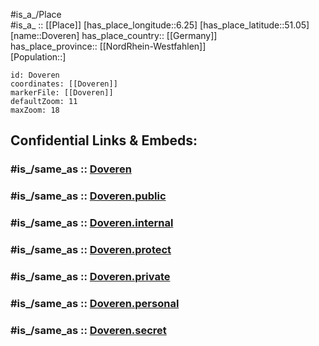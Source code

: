﻿---
confidential: public
isDeleted: false
location:
- 51.05
- 6.25
mapmarker: city
mapzoom:
- 7
- 12
SpocWebEntityId: 29863
tags:
- geo/City
type: City
---

#is_a_/Place  
#is_a_ :: [[Place]] 
[has_place_longitude::6.25] 
[has_place_latitude::51.05] 
[name::Doveren] 
has_place_country:: [[Germany]]  
has_place_province:: [[NordRhein-Westfahlen]]  
[Population::] 



```leaflet
id: Doveren
coordinates: [[Doveren]] 
markerFile: [[Doveren]] 
defaultZoom: 11 
maxZoom: 18
```


## Confidential Links & Embeds: 

### #is_/same_as :: [Doveren](/_Standards/Earth/Continent/Europe/Europe~Central/Germany/Germany~West/Nordrhein-Westfalen/counties~NW/Heinsberg/cities~Heinsberg/Hückelhoven/Doveren.md) 

### #is_/same_as :: [Doveren.public](/_public/Earth/Continent/Europe/Europe~Central/Germany/Germany~West/Nordrhein-Westfalen/counties~NW/Heinsberg/cities~Heinsberg/Hückelhoven/Doveren.public.md) 

### #is_/same_as :: [Doveren.internal](/_internal/Earth/Continent/Europe/Europe~Central/Germany/Germany~West/Nordrhein-Westfalen/counties~NW/Heinsberg/cities~Heinsberg/Hückelhoven/Doveren.internal.md) 

### #is_/same_as :: [Doveren.protect](/_protect/Earth/Continent/Europe/Europe~Central/Germany/Germany~West/Nordrhein-Westfalen/counties~NW/Heinsberg/cities~Heinsberg/Hückelhoven/Doveren.protect.md) 

### #is_/same_as :: [Doveren.private](/_private/Earth/Continent/Europe/Europe~Central/Germany/Germany~West/Nordrhein-Westfalen/counties~NW/Heinsberg/cities~Heinsberg/Hückelhoven/Doveren.private.md) 

### #is_/same_as :: [Doveren.personal](/_personal/Earth/Continent/Europe/Europe~Central/Germany/Germany~West/Nordrhein-Westfalen/counties~NW/Heinsberg/cities~Heinsberg/Hückelhoven/Doveren.personal.md) 

### #is_/same_as :: [Doveren.secret](/_secret/Earth/Continent/Europe/Europe~Central/Germany/Germany~West/Nordrhein-Westfalen/counties~NW/Heinsberg/cities~Heinsberg/Hückelhoven/Doveren.secret.md)

